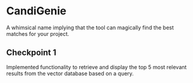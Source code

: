 # CandiGenie

A whimsical name implying that the tool can magically find the best matches for your project.

## Checkpoint 1

Implemented functionality to retrieve and display the top 5 most relevant results from the vector database based on a query.
